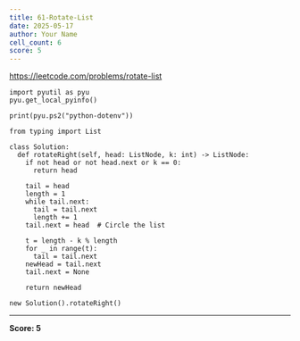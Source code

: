 ```yaml
---
title: 61-Rotate-List
date: 2025-05-17
author: Your Name
cell_count: 6
score: 5
---
```


https://leetcode.com/problems/rotate-list


```
import pyutil as pyu
pyu.get_local_pyinfo()
```


```
print(pyu.ps2("python-dotenv"))
```


```
from typing import List
```


```
class Solution:
  def rotateRight(self, head: ListNode, k: int) -> ListNode:
    if not head or not head.next or k == 0:
      return head

    tail = head
    length = 1
    while tail.next:
      tail = tail.next
      length += 1
    tail.next = head  # Circle the list

    t = length - k % length
    for _ in range(t):
      tail = tail.next
    newHead = tail.next
    tail.next = None

    return newHead
```


```
new Solution().rotateRight()
```


---
**Score: 5**